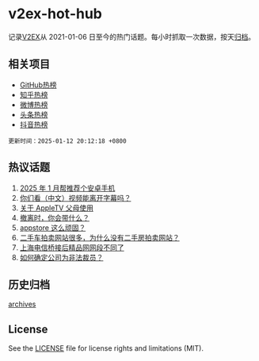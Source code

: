 # v2ex-hot-hub

 记录[V2EX](https://www.v2ex.com/)从 2021-01-06 日至今的热门话题。每小时抓取一次数据，按天[归档](archives)。
 
 ## 相关项目

- [GitHub热榜](https://github.com/it985/github-hot-hub)
- [知乎热榜](https://github.com/it985/zhihu-hot-hub)
- [微博热榜](https://github.com/it985/weibo-hot-hub)
- [头条热榜](https://github.com/it985/toutiao-hot-hub)
- [抖音热榜](https://github.com/it985/douyin-hot-hub)


 `更新时间：2025-01-12 20:12:18 +0800`

## 热议话题

1. [2025 年 1 月帮推荐个安卓手机](https://www.v2ex.com/t/1104426)
1. [你们看（中文）视频能离开字幕吗？](https://www.v2ex.com/t/1104452)
1. [关于 AppleTV 父母使用](https://www.v2ex.com/t/1104443)
1. [撤离时，你会带什么？](https://www.v2ex.com/t/1104484)
1. [appstore 这么顽固？](https://www.v2ex.com/t/1104470)
1. [二手车拍卖网站很多，为什么没有二手房拍卖网站？](https://www.v2ex.com/t/1104474)
1. [上海电信桥接后精品网网段不同了](https://www.v2ex.com/t/1104398)
1. [如何确定公司为非法裁员？](https://www.v2ex.com/t/1104402)

## 历史归档

[archives](archives)

## License

See the [LICENSE](LICENSE) file for license rights and limitations (MIT).
